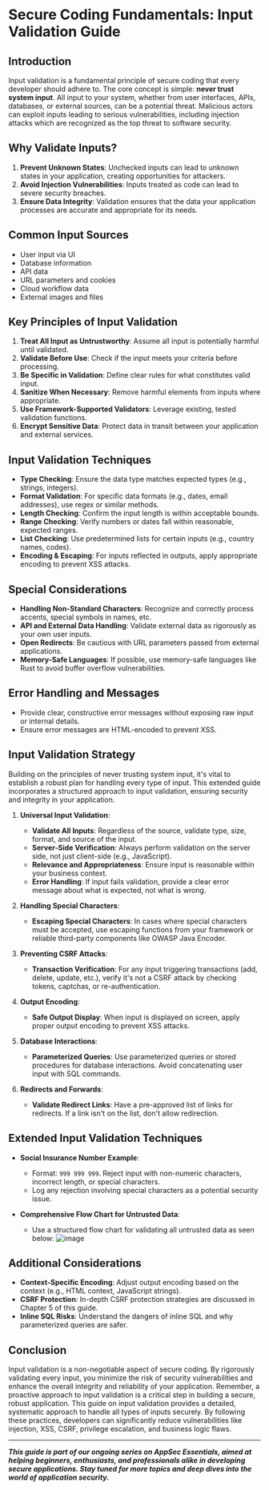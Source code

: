 # Secure Coding Fundamentals: Input Validation Guide

## **Introduction**

Input validation is a fundamental principle of secure coding that every developer should adhere to. The core concept is simple: **never trust system input**. All input to your system, whether from user interfaces, APIs, databases, or external sources, can be a potential threat. Malicious actors can exploit inputs leading to serious vulnerabilities, including injection attacks which are recognized as the top threat to software security.

## **Why Validate Inputs?**

 1. **Prevent Unknown States**: Unchecked inputs can lead to unknown states in your application, creating opportunities for attackers.
 2. **Avoid Injection Vulnerabilities**: Inputs treated as code can lead to severe security breaches.
 3. **Ensure Data Integrity**: Validation ensures that the data your application processes are accurate and appropriate for its needs.

## **Common Input Sources**

- User input via UI
- Database information
- API data
- URL parameters and cookies
- Cloud workflow data
- External images and files

## **Key Principles of Input Validation**

1. **Treat All Input as Untrustworthy**: Assume all input is potentially harmful until validated.
2. **Validate Before Use**: Check if the input meets your criteria before processing.
3. **Be Specific in Validation**: Define clear rules for what constitutes valid input.
4. **Sanitize When Necessary**: Remove harmful elements from inputs where appropriate.
5. **Use Framework-Supported Validators**: Leverage existing, tested validation functions.
6. **Encrypt Sensitive Data**: Protect data in transit between your application and external services.

## **Input Validation Techniques**

- **Type Checking**: Ensure the data type matches expected types (e.g., strings, integers).
- **Format Validation**: For specific data formats (e.g., dates, email addresses), use regex or similar methods.
- **Length Checking**: Confirm the input length is within acceptable bounds.
- **Range Checking**: Verify numbers or dates fall within reasonable, expected ranges.
- **List Checking**: Use predetermined lists for certain inputs (e.g., country names, codes).
- **Encoding & Escaping**: For inputs reflected in outputs, apply appropriate encoding to prevent XSS attacks.

## **Special Considerations**

- **Handling Non-Standard Characters**: Recognize and correctly process accents, special symbols in names, etc.
- **API and External Data Handling**: Validate external data as rigorously as your own user inputs.
- **Open Redirects**: Be cautious with URL parameters passed from external applications.
- **Memory-Safe Languages**: If possible, use memory-safe languages like Rust to avoid buffer overflow vulnerabilities.

## **Error Handling and Messages**

- Provide clear, constructive error messages without exposing raw input or internal details.
- Ensure error messages are HTML-encoded to prevent XSS.

## **Input Validation Strategy**

Building on the principles of never trusting system input, it's vital to establish a robust plan for handling every type of input. This extended guide incorporates a structured approach to input validation, ensuring security and integrity in your application.

1. **Universal Input Validation**:
    - **Validate All Inputs**: Regardless of the source, validate type, size, format, and source of the input.
    - **Server-Side Verification**: Always perform validation on the server side, not just client-side (e.g., JavaScript).
    - **Relevance and Appropriateness**: Ensure input is reasonable within your business context.
    - **Error Handling**: If input fails validation, provide a clear error message about what is expected, not what is wrong.
2. **Handling Special Characters**:
    - **Escaping Special Characters**: In cases where special characters must be accepted, use escaping functions from your framework or reliable third-party components like OWASP Java Encoder.
  
3. **Preventing CSRF Attacks**:
    - **Transaction Verification**: For any input triggering transactions (add, delete, update, etc.), verify it's not a CSRF attack by checking tokens, captchas, or re-authentication.
4. **Output Encoding**:
    - **Safe Output Display**: When input is displayed on screen, apply proper output encoding to prevent XSS attacks.
5. **Database Interactions**:
    - **Parameterized Queries**: Use parameterized queries or stored procedures for database interactions. Avoid concatenating user input with SQL commands.
6. **Redirects and Forwards**:
    - **Validate Redirect Links**: Have a pre-approved list of links for redirects. If a link isn't on the list, don't allow redirection.

## **Extended Input Validation Techniques**

- **Social Insurance Number Example**:
  - Format: `999 999 999`. Reject input with non-numeric characters, incorrect length, or special characters.
  - Log any rejection involving special characters as a potential security issue.

- **Comprehensive Flow Chart for Untrusted Data**:
  - Use a structured flow chart for validating all untrusted data as seen below:
    ![image](https://github.com/Kademos-SecureWave/AppSec-Essentials/assets/155633892/d7d7bc1f-cb79-43f6-b93e-f0937bb45430)


## **Additional Considerations**

- **Context-Specific Encoding**: Adjust output encoding based on the context (e.g., HTML context, JavaScript strings).
- **CSRF Protection**: In-depth CSRF protection strategies are discussed in Chapter 5 of this guide.
- **Inline SQL Risks**: Understand the dangers of inline SQL and why parameterized queries are safer.

## Conclusion

Input validation is a non-negotiable aspect of secure coding. By rigorously validating every input, you minimize the risk of security vulnerabilities and enhance the overall integrity and reliability of your application. Remember, a proactive approach to input validation is a critical step in building a secure, robust application. This guide on input validation provides a detailed, systematic approach to handle all types of inputs securely. By following these practices, developers can significantly reduce vulnerabilities like injection, XSS, CSRF, privilege escalation, and business logic flaws.

----------

***This guide is part of our ongoing series on AppSec Essentials, aimed at helping beginners, enthusiasts, and professionals alike in developing secure applications. Stay tuned for more topics and deep dives into the world of application security.***
